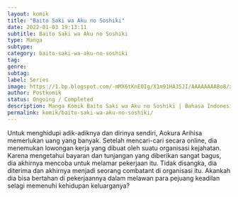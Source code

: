 ```yaml
---
layout: komik
title: "Baito Saki wa Aku no Soshiki"
date: 2022-01-03 19:13:11
subtitle: Baito Saki wa Aku no Soshiki
type: Manga
subtype: 
category: baito-saki-wa-aku-no-soshiki
tag: 
genre: 
subtag: 
label: Series
image: https://1.bp.blogspot.com/-mMX6tKnE0Ig/X1m91HA35JI/AAAAAAAABo8/xlWQe0blYNYBLR9QDWMF4rrn9yzJrXh8QCLcBGAsYHQ/s72-c/1550834440-i258099.jpg
author: Postkomik
status: Ongoing / Completed
description: Manga Komik Baito Saki wa Aku no Soshiki | Bahasa Indonesia
permalink: komik/baito-saki-wa-aku-no-soshiki/
---
```


Untuk menghidupi adik-adiknya dan dirinya sendiri, Aokura Arihisa memerlukan uang yang banyak. Setelah mencari-cari secara online, dia menemukan lowongan kerja yang dibuat oleh suatu organisasi kejahatan. Karena mengetahui bayaran dan tunjangan yang diberikan sangat bagus, dia akhirnya mencoba untuk melamar pekerjaan itu. Tidak disangka, dia diterima dan akhirnya menjadi seorang combatant di organisasi itu. Akankah dia bisa bertahan di pekerjaannya dalam melawan para pejuang keadilan selagi memenuhi kehidupan keluarganya?
